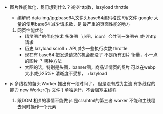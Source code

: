 - 图片性能优化，我们想到什么？减少http数，lazyload throttle
    - 编解码
    data:img/jpg;base64,文件头base64编码格式   /9j/文件
    google 大量的使用base64 减少请求数，是 最严重的页面性能的地方

    1. 网页性能优化
        - 精灵图片的优化技术  多张图（小图，icon）合并到一张图去
          减少http请求
        - 历史 lazyload scroll + API,减少一些执行次数  throttle
        - 现在有 base64 把发送请求的机会都没了 不是所有图片
          衡量，小一点的图片
          ？ 哪种方法
        - 大图的话，特别是头图，banner图，商品详情页的图片
            可以在webp 大小减少25%+ 清晰度不受损， +lazyload

- js 多线程的苗头 Worker 推出有一段时间了， 但是没有成为主流
    有多线程的能力
    new Worker('js 文件')  单独运行，不会阻塞主线程
    1. 跟DOM 相关的事情不能做
    js 是css/html的第三者
    worker 不能和主线程去同时操作一个元素
